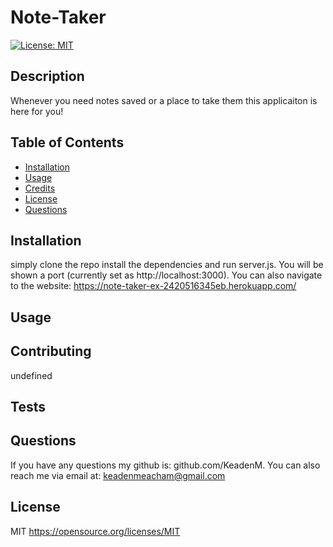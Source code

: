 
# Note-Taker

[![License: MIT](https://img.shields.io/badge/License-MIT-yellow.svg)](https://opensource.org/licenses/MIT)
    

## Description
Whenever you need notes saved or a place to take them this applicaiton is here for you!

## Table of Contents
- [Installation](#installation)
- [Usage](#usage)
- [Credits](#credits)
- [License](#license)
- [Questions](#questions)

## Installation
simply clone the repo install the dependencies and run server.js. You will be shown a port (currently set as http://localhost:3000). You can also navigate to the website: https://note-taker-ex-2420516345eb.herokuapp.com/

## Usage


## Contributing
undefined

## Tests


## Questions
If you have any questions my github is: github.com/KeadenM. You can also reach me via email at: keadenmeacham@gmail.com

## License
MIT https://opensource.org/licenses/MIT
